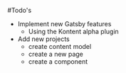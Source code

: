 #Todo's
- Implement new Gatsby features
  - Using the Kontent alpha plugin
- Add new projects
  - create content model
  - create a new page
  - create a component